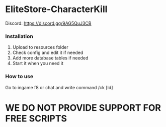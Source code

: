 # EliteStore-CharacterKill
Discord: https://discord.gg/9AG5QuJ3CB

### Installation
1) Upload to resources folder
2) Check config and edit it if needed
3) Add more database tables if needed
4) Start it when you need it

### How to use

Go to ingame f8 or chat and write command /ck [Id]

# WE DO NOT PROVIDE SUPPORT FOR FREE SCRIPTS
